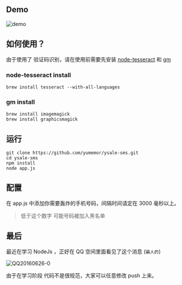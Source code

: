 ## Demo

 ![demo](http://7xq9q2.com1.z0.glb.clouddn.com/2016-06-26-NodeJs%E5%AE%9E%E7%8E%B0%E7%9A%84%E7%9F%AD%E4%BF%A1%E8%BD%B0%E7%82%B8%E5%99%A8%2Fdemo.gif)



## 如何使用？

由于使用了 验证码识别，请在使用前需要先安装 [node-tesseract](https://github.com/desmondmorris/node-tesseract) 和 [gm](https://github.com/aheckmann/gm) 

### node-tesseract install

```shell
brew install tesseract --with-all-languages
```

### gm install

```shell
brew install imagemagick
brew install graphicsmagick
```



## 运行

```shell
git clone https://github.com/yumemor/ysale-sms.git
cd ysale-sms
npm install
node app.js
```



## 配置

在 app.js 中添加你需要轰炸的手机号码，间隔时间请定在 3000 毫秒以上。

> 低于这个数字 可能号码被加入黑名单



## 最后

最近在学习 NodeJs ，正好在 QQ 空间里面看见了这个消息 (`骗人的`)

 ![QQ20160626-0](http://7xq9q2.com1.z0.glb.clouddn.com/2016-06-26-NodeJs%E5%AE%9E%E7%8E%B0%E7%9A%84%E7%9F%AD%E4%BF%A1%E8%BD%B0%E7%82%B8%E5%99%A8%2FQQ20160626-0.png)



由于在学习阶段 代码不是很规范，大家可以任意修改 push 上来。